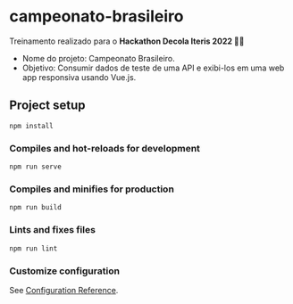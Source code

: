 # campeonato-brasileiro
  Treinamento realizado para o **Hackathon Decola Iteris 2022 🚀🧡**
  - Nome do projeto: Campeonato Brasileiro.
  - Objetivo: Consumir dados de teste de uma API e exibi-los em uma web app responsiva usando Vue.js.
  
## Project setup
```
npm install
```

### Compiles and hot-reloads for development
```
npm run serve
```

### Compiles and minifies for production
```
npm run build
```

### Lints and fixes files
```
npm run lint
```

### Customize configuration
See [Configuration Reference](https://cli.vuejs.org/config/).
